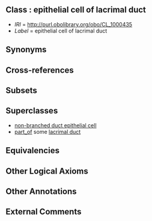 
## Class : epithelial cell of lacrimal duct

 * *IRI* = http://purl.obolibrary.org/obo/CL_1000435
 * *Label* = epithelial cell of lacrimal duct

## Synonyms


## Cross-references


## Subsets


## Superclasses

 * [non-branched duct epithelial cell](../../CL/72/CL_0000072.md)
 * [part_of](../../BFO/50/BFO_0000050.md) some [lacrimal duct](../../UBERON/50/UBERON_0001850.md)

## Equivalencies


## Other Logical Axioms


## Other Annotations


## External Comments

